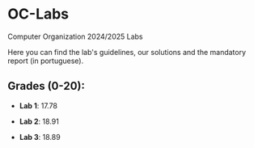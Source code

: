 # OC-Labs
Computer Organization 2024/2025 Labs

Here you can find the lab's guidelines, our solutions and the mandatory report (in portuguese).

## Grades (0-20):

* **Lab 1**: 17.78
  
* **Lab 2**: 18.91

* **Lab 3**: 18.89